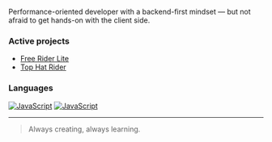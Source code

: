 Performance-oriented developer with a backend-first mindset — but not afraid to get hands-on with the client side.

### Active projects
- [Free Rider Lite](https://github.com/Calculamatrise/frhd-lite)
- [Top Hat Rider](https://github.com/tophatrider/game)

### Languages
[![JavaScript](https://img.shields.io/badge/JavaScript-F7DF1E?logo=javascript&logoColor=000)](https://developer.mozilla.org/en-US/docs/Web/JavaScript)
[![JavaScript](https://img.shields.io/badge/-Node.js-417E38?logo=nodedotjs&logoColor=FFF)](https://nodejs.org/en/about)

---

> Always creating, always learning.
